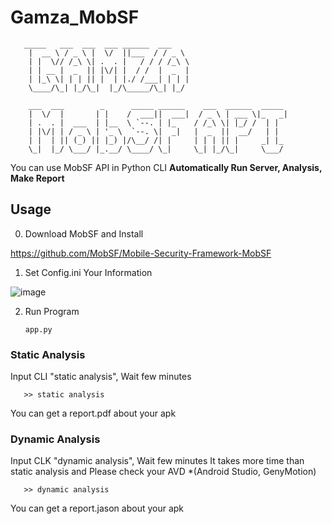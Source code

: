 # Gamza_MobSF

       _____   ___  ___  ___ ______  ___  
        |  __ \ / _ \ |  \/  ||___  / / _ \ 
        | |  \// /_\ \| .  . |   / / / /_\ \
        | | __ |  _  || |\/| |  / /  |  _  |
        | |_\ \| | | || |  | |./ /___| | | |
        \____/\_| |_/\_|  |_/\_____/\_| |_/
                                    
        ___  ___        _      _____ ______    ___  ______  _____ 
        |  \/  |       | |    /  ___||  ___|  / _ \ | ___ \|_   _|
        | .  . |  ___  | |__  \ `--. | |_    / /_\ \| |_/ /  | |  
        | |\/| | / _ \ | '_ \  `--. \|  _|   |  _  ||  __/   | |  
        | |  | || (_) || |_) |/\__/ /| |     | | | || |     _| |_ 
        \_|  |_/ \___/ |_.__/ \____/ \_|     \_| |_/\_|     \___/ 


You can use MobSF API in Python CLI
**Automatically Run Server, Analysis, Make Report**

## Usage
0. Download MobSF and Install

https://github.com/MobSF/Mobile-Security-Framework-MobSF

1. Set Config.ini Your Information
   
  ![image](https://github.com/no-1-of-gamza/Gamza_MobSF/assets/68416184/4a7c0169-2f0b-4b5d-b60c-d2dee73f3ff5)


2. Run Program

       app.py

### Static Analysis

Input CLI "static analysis", Wait few minutes

       >> static analysis

You can get a report.pdf about your apk


### Dynamic Analysis

Input CLK "dynamic analysis", Wait few minutes
It takes more time than static analysis and Please check your AVD *(Android Studio, GenyMotion)

       >> dynamic analysis

You can get a report.jason about your apk

